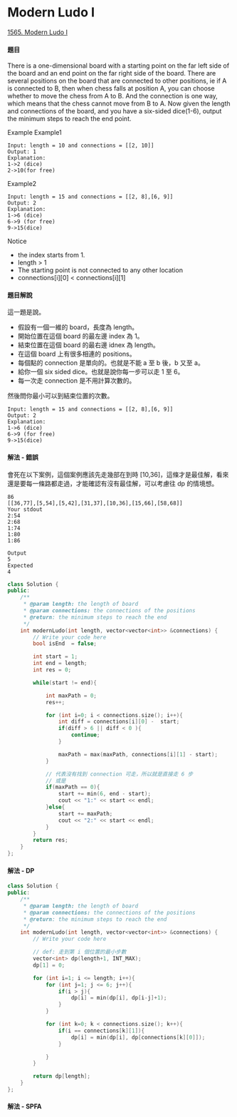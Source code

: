 # Modern Ludo I

[1565. Modern Ludo I](https://www.lintcode.com/problem/modern-ludo-i/?_from=ladder&&fromId=62)

#### 題目

There is a one-dimensional board with a starting point on the far left side of the board and an end point on the far right side of the board. There are several positions on the board that are connected to other positions, ie if A is connected to B, then when chess falls at position A, you can choose whether to move the chess from A to B. And the connection is one way, which means that the chess cannot move from B to A. Now given the length and connections of the board, and you have a six-sided dice\(1-6\), output the minimum steps to reach the end point.

Example Example1

```text
Input: length = 10 and connections = [[2, 10]]
Output: 1
Explanation: 
1->2 (dice)
2->10(for free)
```

Example2

```text
Input: length = 15 and connections = [[2, 8],[6, 9]]
Output: 2
Explanation: 
1->6 (dice)
6->9 (for free)
9->15(dice)
```

Notice

* the index starts from 1.
* length &gt; 1
* The starting point is not connected to any other location
* connections\[i\]\[0\] &lt; connections\[i\]\[1\]

#### 題目解說

這一題是說。

* 假設有一個一維的 board，長度為 length。
* 開始位置在這個 board 的最左邊 index 為 1。
* 結束位置在這個 board 的最右邊 idnex 為 length。
* 在這個 board 上有很多相連的 positions。
* 每個點的 connection 是單向的。也就是不能 a 至 b 後，b 又至 a。
* 給你一個 six sided dice。也就是說你每一步可以走 1 至 6。
* 每一次走 connection 是不用計算次數的。

然後問你最小可以到結束位置的次數。

```text
Input: length = 15 and connections = [[2, 8],[6, 9]]
Output: 2
Explanation: 
1->6 (dice)
6->9 (for free)
9->15(dice)
```

#### 解法 - 錯誤

會死在以下案例，這個案例應該先走幾部在到時 \[10,36\]，這條才是最佳解，看來還是要每一條路都走過，才能確認有沒有最佳解，可以考慮往 dp 的情境想。

```text
86
[[36,77],[5,54],[5,42],[31,37],[10,36],[15,66],[58,68]]
Your stdout
2:54
2:68
1:74
1:80
1:86

Output
5
Expected
4
```

```cpp
class Solution {
public:
    /**
     * @param length: the length of board
     * @param connections: the connections of the positions
     * @return: the minimum steps to reach the end
     */
    int modernLudo(int length, vector<vector<int>> &connections) {
        // Write your code here
        bool isEnd  = false;

        int start = 1;
        int end = length;
        int res = 0;

        while(start != end){

            int maxPath = 0;
            res++;

            for (int i=0; i < connections.size(); i++){
                int diff = connections[i][0] -  start;
                if(diff > 6 || diff < 0 ){
                    continue;
                }

                maxPath = max(maxPath, connections[i][1] - start);
            }

            // 代表沒有找到 connection 可走，所以就是直接走 6 步
            // 或是 
            if(maxPath == 0){
                start += min(6, end - start);
                cout << "1:" << start << endl;
            }else{
                start += maxPath;
                cout << "2:" << start << endl;
            }
        }
        return res;
    }
};
```

#### 解法 - DP

```cpp
class Solution {
public:
    /**
     * @param length: the length of board
     * @param connections: the connections of the positions
     * @return: the minimum steps to reach the end
     */
    int modernLudo(int length, vector<vector<int>> &connections) {
        // Write your code here

        // def: 走到第 i 個位置的最小步數
        vector<int> dp(length+1, INT_MAX);
        dp[1] = 0;

        for (int i=1; i <= length; i++){
            for (int j=1; j <= 6; j++){
                if(i > j){
                    dp[i] = min(dp[i], dp[i-j]+1);
                }
            }

            for (int k=0; k < connections.size(); k++){
                if(i == connections[k][1]){
                    dp[i] = min(dp[i], dp[connections[k][0]]);
                }

            }
        }

        return dp[length];
    }
};
```

#### 解法 - SPFA

